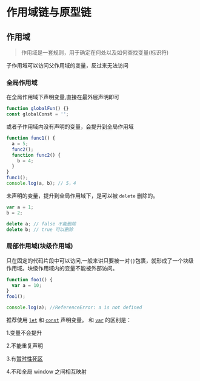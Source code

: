 # 作用域链与原型链

## 作用域

> 作用域是一套规则，用于确定在何处以及如何查找变量(标识符)

子作用域可以访问父作用域的变量，反过来无法访问

### 全局作用域

在全局作用域下声明变量,直接在最外层声明即可

```js
function globalFun() {}
const globalConst = '';
```

或者子作用域内没有声明的变量，会提升到全局作用域

```js
function func1() {
  a = 5;
  func2();
  function func2() {
    b = 4;
  }
}
func1();
console.log(a, b); // 5，4
```

未声明的变量，提升到全局作用域下，是可以被 `delete` 删除的。

```js
var a = 1;
b = 2;

delete a; // false 不能删除
delete b; // true 可以删除
```

### 局部作用域(块级作用域)

只在固定的代码片段中可以访问,一般来讲只要被一对`{}`包裹，就形成了一个块级作用域。块级作用域内的变量不能被外部访问。

```js
function foo1() {
  var a = 10;
}
foo1();

console.log(a); //ReferenceError: a is not defined
```

推荐使用 [`let`](https://developer.mozilla.org/zh-CN/docs/Web/JavaScript/Reference/Statements/let) 和 [`const`](https://developer.mozilla.org/zh-CN/docs/Web/JavaScript/Reference/Statements/const) 声明变量。 和 [`var`](https://developer.mozilla.org/zh-CN/docs/Web/JavaScript/Reference/Statements/var) 的区别是：

1.变量不会提升

2.不能重复声明

3.有[暂时性死区](JavaScript/变量声明及数据类型/readme.md#let)

4.不和全局 window 之间相互映射
